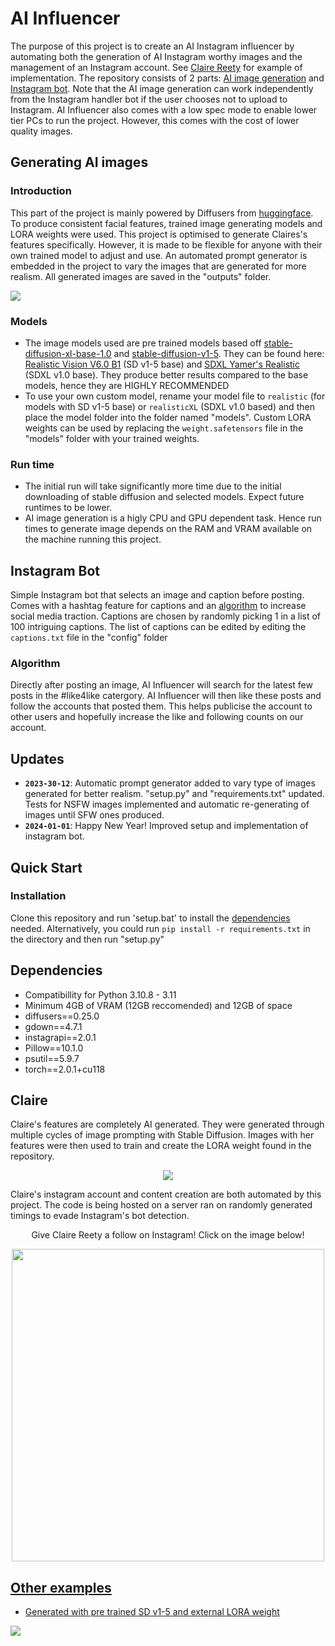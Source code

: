 
# AI Influencer
The purpose of this project is to create an AI Instagram influencer by automating both the generation of AI Instagram worthy images and the management of an Instagram account. See [Claire Reety](#claire) for example of implementation. The repository consists of 2 parts: [AI image generation](#generating-ai-images) and [Instagram bot](#instagram-bot). Note that the AI image generation can work independently from the Instagram handler bot if the user chooses not to upload to Instagram. AI Influencer also comes with a low spec mode to enable lower tier PCs to run the project. However, this comes with the cost of lower quality images.

## Generating AI images
### Introduction
This part of the project is mainly powered by Diffusers from [huggingface](https://huggingface.co/docs/diffusers/index). To produce consistent facial features, trained image generating models and LORA weights were used. This project is optimised to generate Claires's features specifically. However, it is made to be flexible for anyone with their own trained model to adjust and use. 
An automated prompt generator is embedded in the project to vary the images that are generated for more realism. All generated images are saved in the "outputs" folder.

<div align="left">
  <img src="https://drive.google.com/uc?id=1waE5gjU2Gcnt1QWoNamjMjwd95QiZfhN" />
</div>

### Models
- The image models used are pre trained models based off [stable-diffusion-xl-base-1.0](https://huggingface.co/stabilityai/stable-diffusion-xl-base-1.0) and [stable-diffusion-v1-5](https://huggingface.co/runwayml/stable-diffusion-v1-5). They can be found here: [Realistic Vision V6.0 B1](https://civitai.com/models/4201/realistic-vision-v60-b1) (SD v1-5 base) and [SDXL Yamer's Realistic](https://civitai.com/models/127923?modelVersionId=272724) (SDXL v1.0 base). They produce better results compared to the base models, hence they are HIGHLY RECOMMENDED
- To use your own custom model, rename your model file to ```realistic``` (for models with SD v1-5 base) or ```realisticXL``` (SDXL v1.0 based) and then place the model folder into the folder named "models". Custom LORA weights can be used by replacing the ```weight.safetensors``` file in the "models" folder with your trained weights.      

### Run time
- The initial run will take significantly more time due to the initial downloading of stable diffusion and selected models. Expect future runtimes to be lower.
- AI image generation is a higly CPU and GPU dependent task. Hence run times to generate image depends on the RAM and VRAM available on the machine running this project.

## Instagram Bot
Simple Instagram bot that selects an image and caption before posting. Comes with a hashtag feature for captions and an [algorithm](#algorithm) to increase social media traction. Captions are chosen by randomly picking 1 in a list of 100 intriguing captions. The list of captions can be edited by editing the ```captions.txt``` file in the "config" folder
### Algorithm
Directly after posting an image, AI Influencer will search for the latest few posts in the #like4like catergory. AI Influencer will then like these posts and follow the accounts that posted them. This helps publicise the account to other users and hopefully increase the like and following counts on our account.  


## Updates
- **`2023-30-12`**: Automatic prompt generator added to vary type of images generated for better realism. "setup.py" and "requirements.txt" updated. Tests for NSFW images implemented and automatic re-generating of images until SFW ones produced.
- **`2024-01-01`**: Happy New Year! Improved setup and implementation of instagram bot.

## Quick Start

### Installation
Clone this repository and run 'setup.bat' to install the [dependencies](#dependencies) needed.
Alternatively, you could run ```pip install -r requirements.txt``` in the directory and then run "setup.py"


## Dependencies
- Compatibillity for Python 3.10.8 - 3.11
- Minimum 4GB of VRAM (12GB reccomended) and 12GB of space
- diffusers==0.25.0
- gdown==4.7.1
- instagrapi==2.0.1
- Pillow==10.1.0
- psutil==5.9.7
- torch==2.0.1+cu118



## Claire
Claire's features are completely AI generated. They were generated through multiple cycles of image prompting with Stable Diffusion. Images with her features were then used to train and create the LORA weight found in the repository.
<div align="center">
  <img src="https://drive.google.com/uc?id=1Iu_beiUUH4EX_V0S0d2xCiNKRXxo7bFM" />
</div>

Claire's instagram account and content creation are both automated by this project. The code is being hosted on a server ran on randomly generated timings to evade Instagram's bot detection. 

<div align="center">
  <p>
    Give Claire Reety a follow on Instagram! Click on the image below!
  </p>
  <p>
    <a href="https://www.instagram.com/claire_reety/"><img src="https://drive.google.com/uc?id=1KGspAbrW2CocgEwmG0zJDzs4md9xeE8f" , width = 500/>
  </p>
</div>


## Other examples
- Generated with pre trained SD v1-5 and external [LORA weight](https://civitai.com/models/171781?modelVersionId=192959)
<div align="left">
  <img src= "https://drive.google.com/uc?id=1urQ8m4EOV-M6CvwPW3hhg50uTG3ST0ZV">
</div>








